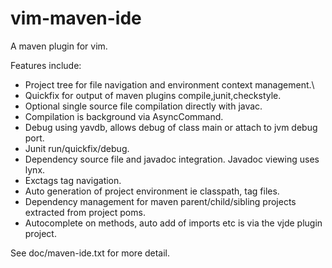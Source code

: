 vim-maven-ide
=============

A maven plugin for vim.

Features include:
* Project tree for file navigation and environment context management.\
* Quickfix for output of maven plugins compile,junit,checkstyle. 
* Optional single source file compilation directly with javac.
* Compilation is background via AsyncCommand.
* Debug using yavdb, allows debug of class main or attach to jvm debug port.
* Junit run/quickfix/debug.                   
* Dependency source file and javadoc integration. Javadoc viewing uses lynx.                                       
* Exctags tag navigation. 
* Auto generation of project environment ie classpath, tag files.
* Dependency management for maven parent/child/sibling projects extracted from project poms.                          
* Autocomplete on methods, auto add of imports etc is via the vjde plugin project.

See doc/maven-ide.txt for more detail.